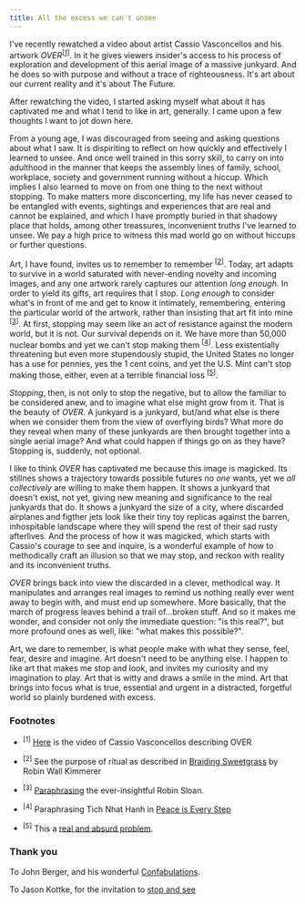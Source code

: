 ```yaml
---
title: All the excess we can't unsee
---
```


I've recently rewatched a video about artist Cassio Vasconcellos and his artwork _OVER_<sup>[[1](#footnotes)]</sup>. In it he gives viewers insider's access to his process of exploration and development of this aerial image of a massive junkyard. And he does so with purpose and without a trace of righteousness. It's art about our current reality and it's about The Future.

After rewatching the video, I started asking myself what about it has captivated me and what I tend to like in art, generally. I came upon a few thoughts I want to jot down here.

From a young age, I was discouraged from seeing and asking questions about what I saw. It is dispiriting to reflect on how quickly and effectively I learned to unsee. And once well trained in this sorry skill, to carry on into adulthood in the manner that keeps the assembly lines of family, school, workplace, society and government running without a hiccup. Which implies I also learned to move on from one thing to the next without stopping. To make matters more disconcerting, my life has never ceased to be entangled with events, sightings and experiences that are real and cannot be explained, and which I have promptly buried in that shadowy place that holds, among other treassures, inconvenient truths I've learned to unsee. We pay a high price to witness this mad world go on without hiccups or further questions.

Art, I have found, invites us to remember to remember <sup>[[2](#footnotes)]</sup>. Today, art adapts to survive in a world saturated with never-ending novelty and incoming images, and any one artwork rarely captures our attention _long enough_. In order to yield its gifts, art requires that I stop. _Long enough_ to consider what's in front of me and get to know it intimately, remembering, entering the particular world of the artwork, rather than insisting that art fit into mine <sup>[[3](#footnotes)]</sup>. At first, stopping may seem like an act of resistance against the modern world, but it is not. Our survival depends on it. We have more than 50,000 nuclear bombs and yet we can't stop making them <sup>[[4](#footnotes)]</sup>. Less existentially threatening but even more stupendously stupid, the United States no longer has a use for pennies, yes the 1 cent coins, and yet the U.S. Mint can't stop making those, either, even at a terrible financial loss <sup>[[5](#footnotes)]</sup>.

_Stopping_, then, is not only to stop the negative, but to allow the familiar to be considered anew, and to imagine what else might grow from it. That is the beauty of _OVER_. A junkyard is a junkyard, but/and what else is there when we consider them from the view of overflying birds? What more do they reveal when many of these junkyards are then brought together into a single aerial image? And what could happen if things go on as they have? Stopping is, suddenly, not optional.

I like to think _OVER_ has captivated me because this image is magicked. Its stillnes shows a trajectory towards possible futures no _one_ wants, yet we _all collectively_ are willing to make them happen. It shows a junkyard that doesn't exist, not yet, giving new meaning and significance to the real junkyards that do. It shows a junkyard the size of a city, where discarded airplanes and figther jets look like their tiny toy replicas against the barren, inhospitable landscape where they will spend the rest of their sad rusty afterlives. And the process of how it was magicked, which starts with Cassio's courage to see and inquire, is a wonderful example of how to methodically craft an illusion so that we may stop, and reckon with reality and its inconvenient truths.

_OVER_ brings back into view the discarded in a clever, methodical way. It manipulates and arranges real images to remind us nothing really ever went away to begin with, and must end up somewhere. More basically, that the march of progress leaves behind a trail of...broken stuff. And so it makes me wonder, and consider not only the immediate question: "is this real?", but more profound ones as well, like: "what makes this possible?".

Art, we dare to remember, is what people make with what they sense, feel, fear, desire and imagine. Art doesn't need to be anything else. I happen to like art that makes me stop and look, and invites my curiosity and my imagination to play. Art that is witty and draws a smile in the mind. Art that brings into focus what is true, essential and urgent in a distracted, forgetful world so plainly burdened with excess.

### <a name="footnotes"></a>Footnotes

- <sup>[1]</sup> [Here](https://www.youtube.com/watch?v=7BHX8V49Ixg&ab_channel=CassioVasconcellos) is the video of Cassio Vasconcellos describing OVER</li>

- <sup>[2]</sup> See the purpose of ritual as described in [Braiding Sweetgrass](https://bookshop.org/p/books/braiding-sweetgrass-robin-wall-kimmerer/16712606?gad_source=1&gclid=EAIaIQobChMIrOu3p8zZiQMVizcIBR3nKizqEAAYASAAEgK6EPD_BwE) by Robin Wall Kimmerer

- <sup>[3]</sup> [Paraphrasing](<https://www.robinsloan.com/newsletters/like-likes-like/#:~:text=What%20happened%20(and%20this%20always%20presages%20a%20good%20expe%C2%ADri%C2%ADence%20with%20art)%20was%20that%20I%C2%A0surrendered%20to%20the%20strangeness%2C%20and%20the%20strange%C2%ADness%20started%20to%20make%20sense.%20I%C2%A0entered%20OOF%E2%80%99s%20world%2C%20rather%20than%20insisting%20the%20band%20fit%20into%20mine%2C%20which%20is%2C%20of%20course%2C%20the%20demand%20of%20the%20Spotify%C2%A0playlist>) the ever-insightful Robin Sloan.

- <sup>[4]</sup> Paraphrasing Tich Nhat Hanh in [Peace is Every Step](https://bookshop.org/p/books/peace-is-every-step-the-path-of-mindfulness-in-everyday-life-thich-nhat-hanh/8356129)

- <sup>[5]</sup> This a [real and absurd problem](https://www.nytimes.com/2024/09/01/magazine/worthless-pennies-united-states-economy.html).

### <a name="thank-you"></a>Thank you

To John Berger, and his wonderful [Confabulations](https://uk.bookshop.org/p/books/confabulations-john-berger/4612711).

To Jason Kottke, for the invitation to [stop and see](https://kottke.org/24/10/artfully-arranged-junkyard-objects)
